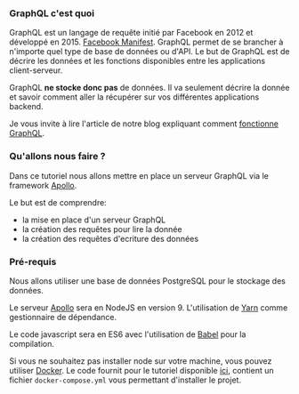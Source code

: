 ### GraphQL c'est quoi

GraphQL est un langage de requête initié par Facebook en 2012 et développé en 2015. [Facebook Manifest](http://facebook.github.io/graphql/October2016/). GraphQL permet de se brancher à n'importe quel type de base de données ou d'API. Le but de GraphQL est de décrire les données et les fonctions disponibles entre les applications client-serveur.

GraphQL **ne stocke donc pas** de données. Il va seulement décrire la donnée et savoir comment aller la récupérer sur vos différentes applications backend.

Je vous invite à lire l'article de notre blog expliquant comment [fonctionne GraphQL](https://blog.eleven-labs.com/fr/graphql-kesako/).

### Qu'allons nous faire ?

Dans ce tutoriel nous allons mettre en place un serveur GraphQL via le framework [Apollo](https://www.apollographql.com).

Le but est de comprendre:
- la mise en place d'un serveur GraphQL
- la création des requêtes pour lire la donnée
- la création des requêtes d'ecriture des données

### Pré-requis

Nous allons utiliser une base de données PostgreSQL pour le stockage des données.

Le serveur [Apollo](https://www.apollographql.com) sera en NodeJS en version 9. L'utilisation de [Yarn](https://yarnpkg.com/lang/en/) comme gestionnaire de dépendance.

Le code javascript sera en ES6 avec l'utilisation de [Babel](https://babeljs.io/learn-es2015/) pour la compilation.

Si vous ne souhaitez pas installer node sur votre machine, vous pouvez utiliser [Docker](https://www.docker.com/). Le code fournit pour le tutoriel disponible [ici](https://github.com/duck-invaders/graphql-apollo), contient un fichier `docker-compose.yml` vous permettant d'installer le projet.